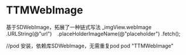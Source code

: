 # TTMWebImage
基于SDWebImage，拓展了一种链式写法
_imgView.webImage
    .URLString(@"url")
    .placeHolderImageName(@"placeholder")
    .fetch();
    
    
//pod 安装，依赖库SDWebImage，无需重复pod
pod "TTMWebImage"
